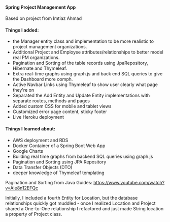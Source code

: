 #### Spring Project Management App

Based on project from Imtiaz Ahmad

#### Things I added:
- the Manager entity class and implementation to be more realistic to
project management organizations.
- Additional Project and Employee attributes/relationships to better
model real PM organizations.
- Pagination and Sorting of the table records using JpaRepository, 
Hibernate and Thymeleaf.
- Extra real-time graphs using graph.js and back end SQL queries to give 
the Dashboard more oomph.
- Active Navbar Links using Thymeleaf to show user clearly what page they're on
- Separated the Add Entity and Update Entity implementations with separate
routes, methods and pages
- Added custom CSS for mobile and tablet views
- Customized error page content, sticky footer
- Live Heroku deployment 

#### Things I learned about:
- AWS deployment and RDS
- Docker Container of a Spring Boot Web App
- Google Charts
- Building real time graphs from backend SQL queries using graph.js
- Pagination and Sorting using JPA Repository
- Data Transfer Objects (DTO)
- deeper knowledge of Thymeleaf templating

Pagination and Sorting from Java Guides: https://www.youtube.com/watch?v=Aie8n12EFQc

Initially, I included a fourth Entity for Location, but the database relationships
quickly got muddled - once I realized Location and Project shared a One-to-One
relationship I refactored and just made String location a property of Project class.